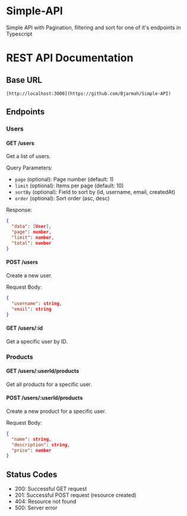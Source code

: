 # Simple-API
Simple API with Pagination, filtering and sort for one of it's endpoints in Typescript


# REST API Documentation

## Base URL
`[http://localhost:3000](https://github.com/Bjarmah/Simple-API)`

## Endpoints

### Users

#### GET /users
Get a list of users.

Query Parameters:
- `page` (optional): Page number (default: 1)
- `limit` (optional): Items per page (default: 10)
- `sortBy` (optional): Field to sort by (id, username, email, createdAt)
- `order` (optional): Sort order (asc, desc)

Response:
```json
{
  "data": [User],
  "page": number,
  "limit": number,
  "total": number
}
```

#### POST /users
Create a new user.

Request Body:
```json
{
  "username": string,
  "email": string
}
```

#### GET /users/:id
Get a specific user by ID.

### Products

#### GET /users/:userId/products
Get all products for a specific user.

#### POST /users/:userId/products
Create a new product for a specific user.

Request Body:
```json
{
  "name": string,
  "description": string,
  "price": number
}
```

## Status Codes
- 200: Successful GET request
- 201: Successful POST request (resource created)
- 404: Resource not found
- 500: Server error
